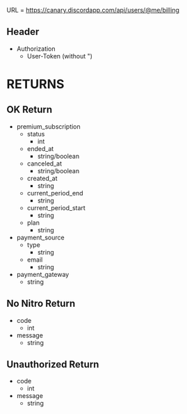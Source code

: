 URL = https://canary.discordapp.com/api/users/@me/billing

## Header
* Authorization
    * User-Token (without ")
# RETURNS

## OK Return
* premium_subscription
    * status
        * int
    * ended_at
        * string/boolean
    * canceled_at
        * string/boolean
    * created_at
        * string
    * current_period_end
        * string
    * current_period_start
        * string
    * plan
        * string
* payment_source
    * type
        * string
    * email
        * string
* payment_gateway
    * string

## No Nitro Return
* code
    * int
* message
    * string

## Unauthorized Return
* code
    * int
* message
    * string